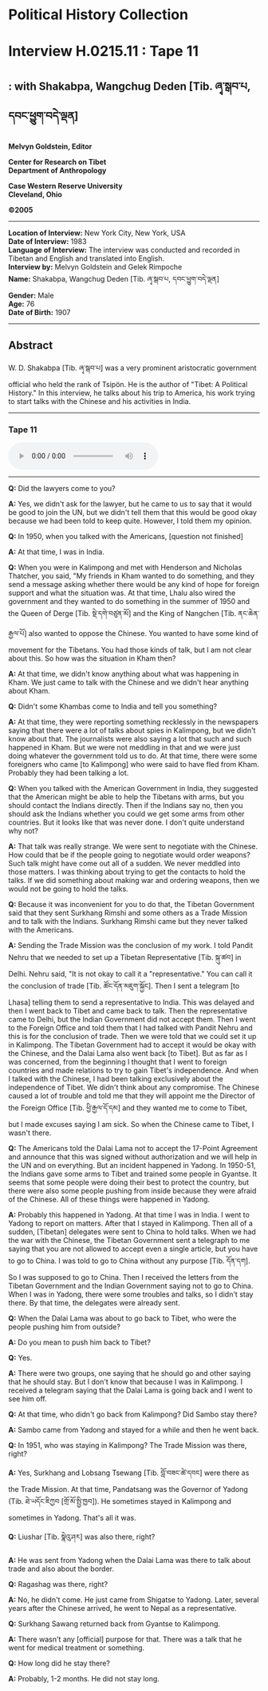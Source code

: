 #  Political History Collection  
# Interview H.0215.11 : Tape 11  
##  : with Shakabpa, Wangchug Deden [Tib. ཞྭ་སྒབ་པ, དབང་ཕྱུག་བདེ་ལྡན]  
  
**Melvyn Goldstein, Editor**  

**Center for Research on Tibet**  
**Department of Anthropology**  

**Case Western Reserve University**  
**Cleveland, Ohio**  

**©2005**  

---  
**Location of Interview:** New York City, New York, USA  
**Date of Interview:** 1983  
**Language of Interview:** The interview was conducted and recorded in Tibetan and English and translated into English.  
**Interview by:** Melvyn Goldstein and Gelek Rimpoche  
**Name:** Shakabpa, Wangchug Deden [Tib. ཞྭ་སྒབ་པ, དབང་ཕྱུག་བདེ་ལྡན]  
**Gender:** Male  
**Age:** 76  
**Date of Birth:** 1907  
  
---  
## Abstract  

 W. D. Shakabpa [Tib. ཞྭ་སྒབ་པ] was a very prominent aristocratic government official who held the rank of Tsipön. He is the author of "Tibet: A Political History." In this interview, he talks about his trip to America, his work trying to start talks with the Chinese and his activities in India.   

---  
### Tape 11  

<audio controls>
<source src="https://tile.loc.gov/storage-services/service/asian/asiantoha/H_0215_11/H_0215_11.mp3" type="audio/mp3">
Your browser does not support the audio element.
</audio>  

---

**Q:**  Did the lawyers come to you?   

**A:**  Yes, we didn't ask for the lawyer, but he came to us to say that it would be good to join the UN, but we didn't tell them that this would be good okay because we had been told to keep quite. However, I told them my opinion.   

**Q:**  In 1950, when you talked with the Americans, [question not finished]   

**A:**  At that time, I was in India.   

**Q:**  When you were in Kalimpong and met with Henderson and Nicholas Thatcher, you said, "My friends in Kham wanted to do something, and they send a message asking whether there would be any kind of hope for foreign support and what the situation was. At that time, Lhalu also wired the government and they wanted to do something in the summer of 1950 and the Queen of Derge [Tib. སྡེ་དགེ་བཙུན་མོ] and the King of Nangchen [Tib. ནང་ཆེན་རྒྱལ་པོ] also wanted to oppose the Chinese. You wanted to have some kind of movement for the Tibetans. You had those kinds of talk, but I am not clear about this. So how was the situation in Kham then?   

**A:**  At that time, we didn't know anything about what was happening in Kham. We just came to talk with the Chinese and we didn't hear anything about Kham.   

**Q:**  Didn't some Khambas come to India and tell you something?   

**A:**  At that time, they were reporting something recklessly in the newspapers saying that there were a lot of talks about spies in Kalimpong, but we didn't know about that. The journalists were also saying a lot that such and such happened in Kham. But we were not meddling in that and we were just doing whatever the government told us to do. At that time, there were some foreigners who came [to Kalimpong] who were said to have fled from Kham. Probably they had been talking a lot.   

**Q:**  When you talked with the American Government in India, they suggested that the American might be able to help the Tibetans with arms, but you should contact the Indians directly. Then if the Indians say no, then you should ask the Indians whether you could we get some arms from other countries. But it looks like that was never done. I don't quite understand why not?   

**A:**  That talk was really strange. We were sent to negotiate with the Chinese. How could that be if the people going to negotiate would order weapons? Such talk might have come out all of a sudden. We never meddled into those matters. I was thinking about trying to get the contacts to hold the talks. If we did something about making war and ordering weapons, then we would not be going to hold the talks.   

**Q:**  Because it was inconvenient for you to do that, the Tibetan Government said that they sent Surkhang Rimshi and some others as a Trade Mission and to talk with the Indians. Surkhang Rimshi came but they never talked with the Americans.   

**A:**  Sending the Trade Mission was the conclusion of my work. I told Pandit Nehru that we needed to set up a Tibetan Representative [Tib. སྐུ་ཚབ] in Delhi. Nehru said, "It is not okay to call it a "representative." You can call it the conclusion of trade [Tib. ཚོང་དོན་མཇུག་སྐྱོང]. Then I sent a telegram [to Lhasa] telling them to send a representative to India. This was delayed and then I went back to Tibet and came back to talk. Then the representative came to Delhi, but the Indian Government did not accept them. Then I went to the Foreign Office and told them that I had talked with Pandit Nehru and this is for the conclusion of trade. Then we were told that we could set it up in Kalimpong. The Tibetan Government had to accept it would be okay with the Chinese, and the Dalai Lama also went back [to Tibet]. But as far as I was concerned, from the beginning I thought that I went to foreign countries and made relations to try to gain Tibet's independence. And when I talked with the Chinese, I had been talking exclusively about the independence of Tibet. We didn't think about any compromise. The Chinese caused a lot of trouble and told me that they will appoint me the Director of the Foreign Office [Tib. ཕྱི་རྒྱལ་དོ་དམ] and they wanted me to come to Tibet, but I made excuses saying I am sick. So when the Chinese came to Tibet, I wasn't there.   

**Q:**  The Americans told the Dalai Lama not to accept the 17-Point Agreement and announce that this was signed without authorization and we will help in the UN and on everything. But an incident happened in Yadong. In 1950-51, the Indians gave some arms to Tibet and trained some people in Gyantse. It seems that some people were doing their best to protect the country, but there were also some people pushing from inside because they were afraid of the Chinese. All of these things were happened in Yadong.   

**A:**  Probably this happened in <span class="tooltip" data-text="[ch. 亚东] The Chinese name for the Tibetan town called Tromo that is located on the Sikkim border.">Yadong</span>. At that time I was in India. I went to Yadong to report on matters. After that I stayed in Kalimpong. Then all of a sudden, [Tibetan] delegates were sent to China to hold talks. When we had the war with the Chinese, the Tibetan Government sent a telegraph to me saying that you are not allowed to accept even a single article, but you have to go to China. I was told to go to China without any purpose [Tib. དོན་དག]. So I was supposed to go to China. Then I received the letters from the Tibetan Government and the Indian Government saying not to go to China. When I was in Yadong, there were some troubles and talks, so I didn't stay there. By that time, the delegates were already sent.   

**Q:**  When the Dalai Lama was about to go back to Tibet, who were the people pushing him from outside?   

**A:**  Do you mean to push him back to Tibet?   

**Q:**  Yes.   

**A:**  There were two groups, one saying that he should go and other saying that he should stay. But I don't know that because I was in Kalimpong. I received a telegram saying that the Dalai Lama is going back and I went to see him off.   

**Q:**  At that time, who didn't go back from Kalimpong? Did <span class="tooltip" data-text="[tib. བསམ་ཕོ] The abbreviated name of one of the largest and most powerful aristocratic families (Samdru Phodrang).">Sambo</span> stay there?   

**A:**  <span class="tooltip" data-text="[tib. བསམ་ཕོ] The abbreviated name of one of the largest and most powerful aristocratic families (Samdru Phodrang).">Sambo</span> came from <span class="tooltip" data-text="[ch. 亚东] The Chinese name for the Tibetan town called Tromo that is located on the Sikkim border.">Yadong</span> and stayed for a while and then he went back.   

**Q:**  In 1951, who was staying in Kalimpong? The Trade Mission was there, right?   

**A:**  Yes, Surkhang and Lobsang Tsewang [Tib. བློ་བཟང་ཚེ་དབང] were there as the Trade Mission. At that time, <span class="tooltip" data-text="[tib. སྤོམ་མདའ་ཚང] A name of a Khamba trading family that became Tibetan government lay officials.">Pandatsang</span> was the Governor of <span class="tooltip" data-text="[ch. 亚东] The Chinese name for the Tibetan town called Tromo that is located on the Sikkim border.">Yadong</span> (Tib. ཐེ་ཡདོང་ཇིཀྱབ [གྲོ་མོ་སྤྱི་ཁྱབ]). He sometimes stayed in Kalimpong and sometimes in Yadong. That's all it was.   

**Q:**  Liushar [Tib. སྣེའུ་ཤར] was also there, right?   

**A:**  He was sent from <span class="tooltip" data-text="[ch. 亚东] The Chinese name for the Tibetan town called Tromo that is located on the Sikkim border.">Yadong</span> when the Dalai Lama was there to talk about trade and also about the border.   

**Q:**  <span class="tooltip" data-text="[tib. རག་ཁ་ཤག] The family name of a well known aristocratic official who was a Kalön in the 1950s.">Ragashag</span> was there, right?   

**A:**  No, he didn't come. He just came from Shigatse to Yadong. Later, several years after the Chinese arrived, he went to Nepal as a representative.   

**Q:**  Surkhang <span class="tooltip" data-text="[tib. ས་དབང] One of the heads of the Kashag [bka&#x27; shag] or Council of Ministers. Sawang was also a term of address for a Kalön/Shape.">Sawang</span> returned back from Gyantse to Kalimpong.   

**A:**  There wasn't any [official] purpose for that. There was a talk that he went for medical treatment or something.   

**Q:**  How long did he stay there?   

**A:**  Probably, 1-2 months. He did not stay long.   

